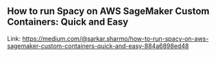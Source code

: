## How to run Spacy on AWS SageMaker Custom Containers: Quick and Easy


Link: https://medium.com/@sarkar.sharmo/how-to-run-spacy-on-aws-sagemaker-custom-containers-quick-and-easy-884a6898ed48
